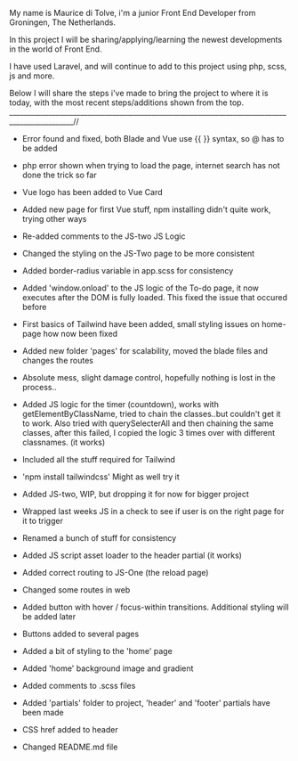 My name is Maurice di Tolve, i'm a junior Front End Developer from Groningen, The Netherlands.

In this project I will be sharing/applying/learning the newest developments in the world of Front End.

I have used Laravel, and will continue to add to this project using php, scss, js and more.


Below I will share the steps i've made to bring the project to where it is today, with the most recent steps/additions shown from the top.
________________________________________________________________________________________________//

- Error found and fixed, both Blade and Vue use {{  }} syntax, so @ has to be added

- php error shown when trying to load the page, internet search has not done the trick so far

- Vue logo has been added to Vue Card

- Added new page for first Vue stuff, npm installing didn't quite work, trying other ways

- Re-added comments to the JS-two JS Logic

- Changed the styling on the JS-Two page to be more consistent

- Added border-radius variable in app.scss for consistency

- Added 'window.onload' to the JS logic of the To-do page, it now executes after the DOM is fully loaded. This fixed the issue that occured before

- First basics of Tailwind have been added, small styling issues on home-page how now been fixed

- Added new folder 'pages' for scalability, moved the blade files and changes the routes

- Absolute mess, slight damage control, hopefully nothing is lost in the process..

- Added JS logic for the timer (countdown), works with getElementByClassName, tried to chain the classes..but couldn't get it to work. Also tried with querySelecterAll and then chaining the same classes, after this failed, I copied the logic 3 times over with different classnames. (it works)

- Included all the stuff required for Tailwind

- 'npm install tailwindcss' Might as well try it

- Added JS-two, WIP, but dropping it for now for bigger project

- Wrapped last weeks JS in a check to see if user is on the right page for it to trigger

- Renamed a bunch of stuff for consistency

- Added JS script asset loader to the header partial (it works)

- Added correct routing to JS-One (the reload page)

- Changed some routes in web

- Added button with hover / focus-within transitions. Additional styling will be added later

- Buttons added to several pages

- Added a bit of styling to the 'home' page

- Added 'home' background image and gradient

- Added comments to .scss files

- Added 'partials' folder to project, 'header' and 'footer' partials have been made

- CSS href added to header

- Changed README.md file
